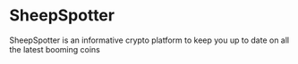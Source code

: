 # SheepSpotter
SheepSpotter is an informative crypto platform to keep you up to date on all the latest booming coins

